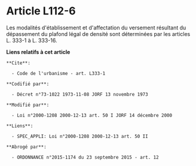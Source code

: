 # Article L112-6

Les modalités d'établissement et d'affectation du versement résultant du dépassement du plafond légal de densité sont
déterminées par les articles L. 333-1 à L. 333-16.

**Liens relatifs à cet article**

	**Cite**:

	  - Code de l'urbanisme - art. L333-1

	**Codifié par**:

	  - Décret n°73-1022 1973-11-08 JORF 13 novembre 1973

	**Modifié par**:

	  - Loi n°2000-1208 2000-12-13 art. 50 I JORF 14 décembre 2000

	**Liens**:

	  - SPEC_APPLI: Loi n°2000-1208 2000-12-13 art. 50 II

	**Abrogé par**:

	  - ORDONNANCE n°2015-1174 du 23 septembre 2015 - art. 12
